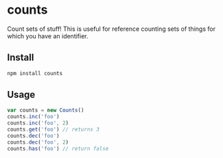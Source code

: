 # counts

Count sets of stuff! This is useful for reference counting sets of things for which you have an identifier.

## Install

```sh
npm install counts
```

## Usage

```js
var counts = new Counts()
counts.inc('foo')
counts.inc('foo', 2)
counts.get('foo') // returns 3
counts.dec('foo')
counts.dec('foo', 2)
counts.has('foo') // return false
```
